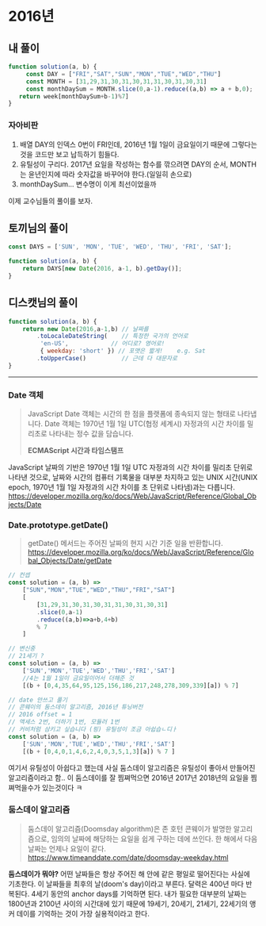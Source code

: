 # 2016년
## 내 풀이

```js
function solution(a, b) {
	 const DAY = ["FRI","SAT","SUN","MON","TUE","WED","THU"]
	 const MONTH = [31,29,31,30,31,30,31,31,30,31,30,31]
	 const monthDaySum = MONTH.slice(0,a-1).reduce((a,b) => a + b,0);
   return week[monthDaySum+b-1)%7]
}
```
### 자아비판
1. 배열 DAY의 인덱스 0번이 FRI인데, 2016년 1월 1일이 금요일이기 때문에 그렇다는 것을 코드만 보고 납득하기 힘들다.
2. 유틸성이 구리다. 2017년 요일을 작성하는 함수를 깎으려면 DAY의 순서, MONTH는 윤년인지에 따라 숫자값을 바꾸어야 한다.(일일히 손으로)
3. monthDaySum... 변수명이 이게 최선이었을까

이제 교수님들의 풀이를 보자.

## 토끼님의 풀이
```js
const DAYS = ['SUN', 'MON', 'TUE', 'WED', 'THU', 'FRI', 'SAT'];

function solution(a, b) {
    return DAYS[new Date(2016, a-1, b).getDay()];
}
```
## 디스캣님의 풀이
```js
function solution(a, b) {
    return new Date(2016,a-1,b) // 날짜를
        .toLocaleDateString(    // 특정한 국가의 언어로
         'en-US',            // 어디로? 영어로!
         { weekday: 'short' }) // 포맷은 짧게!    e.g. Sat
        .toUpperCase()          // 근데 다 대문자로
}
```
---
### Date 객체
> JavaScript Date 객체는 시간의 한 점을 플랫폼에 종속되지 않는 형태로 나타냅니다. Date 객체는 1970년 1월 1일 UTC(협정 세계시) 자정과의 시간 차이를 밀리초로 나타내는 정수 값을 담습니다.
>
>  **ECMAScript 시간과 타임스탬프**
> 
JavaScript 날짜의 기반은 1970년 1월 1일 UTC 자정과의 시간 차이를 밀리초 단위로 나타낸 것으로, 날짜와 시간의 컴퓨터 기록물을 대부분 차지하고 있는 UNIX 시간(UNIX epoch, 1970년 1월 1일 자정과의 시간 차이를 초 단위로 나타냄)과는 다릅니다. https://developer.mozilla.org/ko/docs/Web/JavaScript/Reference/Global_Objects/Date
### Date.prototype.getDate()
> getDate() 메서드는 주어진 날짜의 현지 시간 기준 일을 반환합니다.
> https://developer.mozilla.org/ko/docs/Web/JavaScript/Reference/Global_Objects/Date/getDate

```js
// 컨셉
const solution = (a, b) => 
    ["SUN","MON","TUE","WED","THU","FRI","SAT"]
    [
        [31,29,31,30,31,30,31,31,30,31,30,31]
        .slice(0,a-1)
        .reduce((a,b)=>a+b,4+b)
        % 7
    ]

// 변신중
// 21세기 ? 
const solution = (a, b) => 
    ['SUN','MON','TUE','WED','THU','FRI','SAT']
    //4는 1월 1일이 금요일이어서 더해준 것
    [(b + [0,4,35,64,95,125,156,186,217,248,278,309,339][a]) % 7]

// date 안쓰고 풀기
// 콘웨이의 둠스데이 알고리즘, 2016년 튜닝버전
// 2016 offset = 1
// 액세스 2번, 더하기 1번, 모듈러 1번
// 커비처럼 삼키고 싶습니다 (핑) 유틸성이 조금 아쉽습ㄴ디ㅏ
const solution = (a, b) => 
    ['SUN','MON','TUE','WED','THU','FRI','SAT']
    [(b + [0,4,0,1,4,6,2,4,0,3,5,1,3][a]) % 7 ]

```

여기서 유틸성이 아쉽다고 했는데 사실 둠스데이 알고리즘은 유틸성이 좋아서 만들어진 알고리즘이라고 함..
이 둠스데이를 잘 찜쪄먹으면 2016년 2017년 2018년의 요일을 찜쪄먹을수가 있는것이다 ㅋ


### 둠스데이 알고리즘
> 둠스데이 알고리즘(Doomsday algorithm)은 존 호턴 콘웨이가 발명한 알고리즘으로, 임의의 날짜에 해당하는 요일을 쉽게 구하는 데에 쓰인다.
한 해에서 다음 날짜는 언제나 요일이 같다.
https://www.timeanddate.com/date/doomsday-weekday.html

**둠스데이가 뭐야?**
어떤 날짜들은 항상 주어진 해 안에 같은 평일로 떨어진다는 사실에 기초한다. 이 날짜들을 최후의 날(doom's day)이라고 부른다.
달력은 400년 마다 반복된다. 4세기 동안의 anchor days를 기억하면 된다. 내가 필요한 대부분의 날짜는 1800년과 2100년 사이의 시간대에 있기 때문에 19세기, 20세기, 21세기, 22세기의 앵커 데이를 기억하는 것이 가장 실용적이라고 한다.


